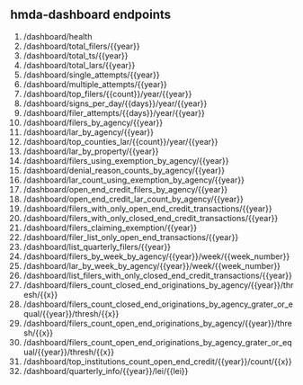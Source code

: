 ## hmda-dashboard endpoints

 1. /dashboard/health
 2. /dashboard/total_filers/{{year}}
 3. /dashboard/total_ts/{{year}}
 4. /dashboard/total_lars/{{year}}
 5. /dashboard/single_attempts/{{year}}
 6. /dashboard/multiple_attempts/{{year}}
 7. /dashboard/top_filers/{{count}}/year/{{year}}
 8. /dashboard/signs_per_day/{{days}}/year/{{year}}
 9. /dashboard/filer_attempts/{{days}}/year/{{year}}
10. /dashboard/filers_by_agency/{{year}}
11. /dashboard/lar_by_agency/{{year}}
12. /dashboard/top_counties_lar/{{count}}/year/{{year}}
13. /dashboard/lar_by_property/{{year}}
14. /dashboard/filers_using_exemption_by_agency/{{year}}
15. /dashboard/denial_reason_counts_by_agency/{{year}}
16. /dashboard/lar_count_using_exemption_by_agency/{{year}}
17. /dashboard/open_end_credit_filers_by_agency/{{year}}
18. /dashboard/open_end_credit_lar_count_by_agency/{{year}}
19. /dashboard/filers_with_only_open_end_credit_transactions/{{year}}
20. /dashboard/filers_with_only_closed_end_credit_transactions/{{year}}
21. /dashboard/filers_claiming_exemption/{{year}}
22. /dashboard/filer_list_only_open_end_transactions/{{year}}
23. /dashboard/list_quarterly_filers/{{year}}
24. /dashboard/filers_by_week_by_agency/{{year}}/week/{{week_number}}
25. /dashboard/lar_by_week_by_agency/{{year}}/week/{{week_number}}
26. /dashboard/list_filers_with_only_closed_end_credit_transactions/{{year}}
27. /dashboard/filers_count_closed_end_originations_by_agency/{{year}}/thresh/{{x}}
28. /dashboard/filers_count_closed_end_originations_by_agency_grater_or_equal/{{year}}/thresh/{{x}}
29. /dashboard/filers_count_open_end_originations_by_agency/{{year}}/thresh/{{x}}
30. /dashboard/filers_count_open_end_originations_by_agency_grater_or_equal/{{year}}/thresh/{{x}}
31. /dashboard/top_institutions_count_open_end_credit/{{year}}/count/{{x}}
32. /dashboard/quarterly_info/{{year}}/lei/{{lei}}